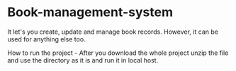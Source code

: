 
# Book-management-system
It let's you create, update and manage book records. However, it can be used for anything else too. 

How to run the project - 
After you download the whole project unzip the file and use the directory as it is and run it in local host. 

